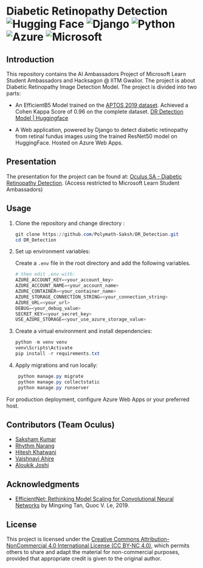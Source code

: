 # Diabetic Retinopathy Detection ![Hugging Face](https://img.shields.io/badge/Hugging%20Face-FFD21E?logo=huggingface&logoColor=000) ![Django](https://img.shields.io/badge/Django-%23092E20.svg?logo=django&logoColor=white) ![Python](https://img.shields.io/badge/Python-3776AB?logo=python&logoColor=fff) ![Azure](https://img.shields.io/badge/azure-%230072C6.svg?style=for-the-badge&logo=microsoftazure&logoColor=white) ![Microsoft](https://img.shields.io/badge/Microsoft-0078D4?style=for-the-badge&logo=microsoft&logoColor=white)

## Introduction
This repository contains the AI Ambassadors Project of Microsoft Learn Student Ambassadors and Hacksagon @ IITM Gwalior. The project is about Diabetic Retinopathy Image Detection Model. The project is divided into two parts:

- An EfficientB5 Model trained on the [APTOS 2019 dataset](https://www.kaggle.com/competitions/aptos2019-blindness-detection/). Achieved a Cohen Kappa Score of 0.96 on the complete dataset.
  [DR Detection Model | Huggingface](https://huggingface.co/sakshamkr1/ResNet50-APTOS-DR) 

- A Web application, powered by Django to detect diabetic retinopathy from retinal fundus images using the trained ResNet50 model on HuggingFace. Hosted on Azure Web Apps.



## Presentation

The presentation for the project can be found at: [Oculus SA - Diabetic Retinopathy Detection](https://stdntpartners-my.sharepoint.com/:p:/g/personal/saksham_kumar_studentambassadors_com/EX07rzghefdLnovuAoaJKPgBXie2R0X-knxrClYhKMmX4A?e=WKjC4o). (Access restricted to Microsoft Learn Student Ambassadors)


## Usage

1. Clone the repository and change directory :
   ```powershell
   git clone https://github.com/Polymath-Saksh/DR_Detection.git
   cd DR_Detection
   ```
2. Set up environment variables:

   Create a `.env` file in the root directory and add the following variables.

   ```powershell
   # then edit .env with:
   AZURE_ACCOUNT_KEY=<your_account_key>
   AZURE_ACCOUNT_NAME=<your_account_name>
   AZURE_CONTAINER=<your_container_name>
   AZURE_STORAGE_CONNECTION_STRING=<your_connection_string>
   AZURE_URL=<your_url>
   DEBUG=<your_debug_value>
   SECRET_KEY=<your_secret_key>
   USE_AZURE_STORAGE=<your_use_azure_storage_value>
   ```

3. Create a virtual environment and install dependencies:
   ```powershell
   python -m venv venv
   venv\Scripts\Activate
   pip install -r requirements.txt
   ```
4. Apply migrations and run locally:
   ```powershell
    python manage.py migrate
    python manage.py collectstatic
    python manage.py runserver
   ```

For production deployment, configure Azure Web Apps or your preferred host.

## Contributors (Team Oculus)

- [Saksham Kumar](https://github.com/Polymath-Saksh)
- [Rhythm Narang](https://github.com/rhythmnarang1)
- [Hitesh Khatwani](https://github.com/Insane-HK)
- [Vaishnavi Ahire](https://github.com/VaishnaviAhire)
- [Aloukik Joshi](https://github.com/aloukikjoshi)

## Acknowledgments

- [EfficientNet: Rethinking Model Scaling for Convolutional Neural Networks](https://arxiv.org/abs/1905.11946#) by Mingxing Tan, Quoc V. Le, 2019.

## License

This project is licensed under the [Creative Commons Attribution-NonCommercial 4.0 International License (CC BY-NC 4.0)](LICENSE), which permits others to share and adapt the material for non-commercial purposes, provided that appropriate credit is given to the original author.
